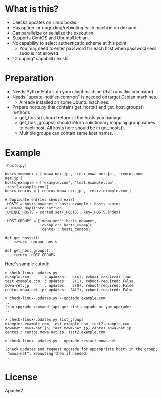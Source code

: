 # What is this?

 * Checks updates on Linux boxes.
 * Has option for upgrading/rebooting each machine on demand.
 * Can parallelize or serialize the execution.
 * Supports CentOS and Ubuntu/Debian.
 * No capability to select authenticatio scheme at this point
     * You may need to enter password for each host when password-less sudo
     is not allowed.
 * "Grouping" capability exists.

# Preparation

* Needs Python/Fabric on your client machine (that runs this command)
* Needs "update-notifier-common" is needed on target Debian machines.
    * Already installed on some Ubuntu machines.
* Prepare hosts.py that contains get_hosts() and get_host_groups() methods
    * get_hosts() should return all the hosts you manage.
    * get_host_groups() should return a dictionary mapping group names to
    each host. All hosts here should be in get_hosts().
    * Multiple groups can contain same host names.

# Example

    (hosts.py)
    
    hosts_mowanet = ['mowa-net.jp', 'test.mowa-net.jp', 'centos.mowa-net.jp']
    hosts_example = ['example.com', 'test.example.com', 'test2.example.com']
    hosts_centos = ['centos.mowa-net.jp', 'test2.example.com']
    
    # Duplicate entries should exist
    _HOSTS = hosts_mowanet + hosts_example + hosts_centos
    # Remove duplicate entries
    _UNIQUE_HOSTS = sorted(set(_HOSTS), key=_HOSTS.index)
    
    _HOST_GROUPS = {'mowa-net': hosts_mowanet,
                    'example': hosts_example,
                    'centos': hosts_centos}
    
    def get_hosts():
        return _UNIQUE_HOSTS
    
    def get_host_groups():
        return _HOST_GROUPS

Here's sample output:

    > check-linux-updates.py
    example.com       : updates:   6(6), reboot-required: True
    test.example.com  : updates:   2(1), reboot-required: False
    mowa-net.jp       : updates:   5(0), reboot-required: False
    centos.mowa-net.jp: updates:  14(?), reboot-required: False
    
    > check-linux-updates.py --upgrade example.com
    ..
    (run upgrade command (apt-get dist-upgrade or yum upgrade)
    ..
    
    > check-linux-updates.py list_groups
    example: example.com, test.example.com, test2.example.com
    mowanet: mowa-net.jp, test.mowa-net.jp, centos.mowa-net.jp
    centos : centos.mowa-net.jp, test2.example.com
    
    > check-linux-updates.py --upgrade-restart mowa-net
    ..
    (check updates and request upgrade for appropriate hosts in the group,
     "mowa-net", rebooting them if needed)
    ..

# License

Apache2

